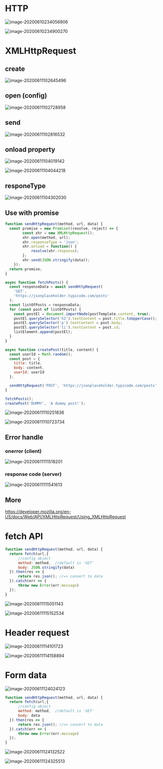 # HTTP

![image-20200610234056906](C:\Users\ASUS\AppData\Roaming\Typora\typora-user-images\image-20200610234056906.png)

![image-20200610234900270](C:\Users\ASUS\AppData\Roaming\Typora\typora-user-images\image-20200610234900270.png)

# XMLHttpRequest

## create

![image-20200611102645496](C:\Users\ASUS\AppData\Roaming\Typora\typora-user-images\image-20200611102645496.png)

## open (config)

![image-20200611102728958](C:\Users\ASUS\AppData\Roaming\Typora\typora-user-images\image-20200611102728958.png)

## send

![image-20200611102816532](C:\Users\ASUS\AppData\Roaming\Typora\typora-user-images\image-20200611102816532.png)

## onload property

![image-20200611104019142](C:\Users\ASUS\AppData\Roaming\Typora\typora-user-images\image-20200611104019142.png)

![image-20200611104044218](C:\Users\ASUS\AppData\Roaming\Typora\typora-user-images\image-20200611104044218.png)

## responeType

![image-20200611104302030](C:\Users\ASUS\AppData\Roaming\Typora\typora-user-images\image-20200611104302030.png)

## Use with promise

```js
function sendHttpRequest(method, url, data) {
  const promise = new Promise((resolve, reject) => {
        const xhr = new XMLHttpRequest();
        xhr.open(method, url);
        xhr.responseType = 'json';
        xhr.onload = function() {
            resolve(xhr.response);
        };
        xhr.send(JSON.stringify(data));
    });
  return promise;
}
```

```js
async function fetchPosts() {
  const responseData = await sendHttpRequest(
    'GET',
    'https://jsonplaceholder.typicode.com/posts'
  );
  const listOfPosts = responseData;
  for (const post of listOfPosts) {
    const postEl = document.importNode(postTemplate.content, true);
    postEl.querySelector('h2').textContent = post.title.toUpperCase();
    postEl.querySelector('p').textContent = post.body;
    postEl.querySelector('li').textContent = post.id;
    listElement.append(postEl);
  }
}
```
```js
async function createPost(title, content) {
  const userId = Math.random();
  const post = {
    title: title,
    body: content,
    userId: userId
  };

  sendHttpRequest('POST', 'https://jsonplaceholder.typicode.com/posts', post);
}
```

```js
fetchPosts();
createPost('DUMMY', 'A dummy post!');
```

![image-20200611110251836](C:\Users\ASUS\AppData\Roaming\Typora\typora-user-images\image-20200611110251836.png)

![image-20200611110723734](C:\Users\ASUS\AppData\Roaming\Typora\typora-user-images\image-20200611110723734.png)

## Error handle

### onerror (client)

![image-20200611111518201](C:\Users\ASUS\AppData\Roaming\Typora\typora-user-images\image-20200611111518201.png)

### response code (server)

![image-20200611111541613](C:\Users\ASUS\AppData\Roaming\Typora\typora-user-images\image-20200611111541613.png)

## More

https://developer.mozilla.org/en-US/docs/Web/API/XMLHttpRequest/Using_XMLHttpRequest

# fetch API

```js
function sendHttpRequest(method, url, data) {
  return fetch(url,{
      //config object
      method: method,  //default is 'GET'
      body: JSON.stringify(data)
  }).then(res => {
      return res.json(); //=> convert to data
  }).catch(err => {
      throw new Error(err.message)
  });
}
```

![image-20200611115051143](C:\Users\ASUS\AppData\Roaming\Typora\typora-user-images\image-20200611112459987.png)

![image-20200611115152534](C:\Users\ASUS\AppData\Roaming\Typora\typora-user-images\image-20200611115152534.png)

# Header request

![image-20200611114101723](C:\Users\ASUS\AppData\Roaming\Typora\typora-user-images\image-20200611114101723.png)

![image-20200611114158894](C:\Users\ASUS\AppData\Roaming\Typora\typora-user-images\image-20200611114158894.png)

# Form data

![image-20200611124024123](C:\Users\ASUS\AppData\Roaming\Typora\typora-user-images\image-20200611124024123.png)

```js
function sendHttpRequest(method, url, data) {
  return fetch(url,{
      //config object
      method: method,  //default is 'GET'
      body: data
  }).then(res => {
      return res.json(); //=> convert to data
  }).catch(err => {
      throw new Error(err.message)
  });
}
```

![image-20200611124132522](C:\Users\ASUS\AppData\Roaming\Typora\typora-user-images\image-20200611124132522.png)

![image-20200611124325513](C:\Users\ASUS\AppData\Roaming\Typora\typora-user-images\image-20200611124325513.png)